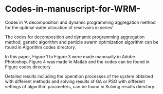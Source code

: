 # Codes-in-manuscript-for-WRM-
Codes in ‘A decomposition and dynamic programming aggregation method for the optimal water allocation of reservoirs in series’

The codes for decomposition and dynamic programming aggregation method, genetic algorithm and particle swarm optimization algorithm can be found in Algorithm codes directory.

In this paper, Figure 1 to Figure 3 were made mannually in Adobe Photoshop. Figure 4 was made in Matlab and the codes can be found in Figure codes directory.

Detailed results including the operation processes of the system obtained with different methods and solving results of GA or PSO with different settings of algorithm parameters, can be found in Solving results directory.

